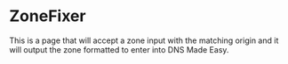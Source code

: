 # ZoneFixer
This is a page that will accept a zone input with the matching origin and it will output the zone formatted to enter into DNS Made Easy.